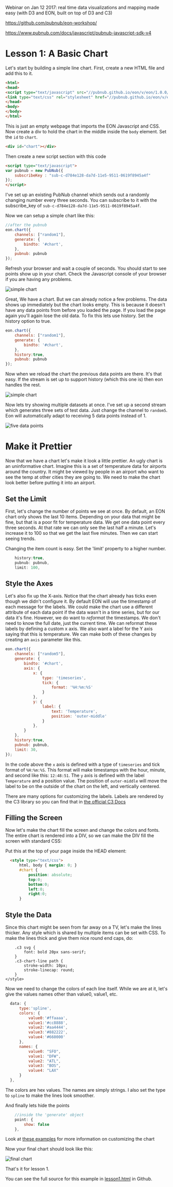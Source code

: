 Webinar on Jan 12 2017: real time data visualizations and mapping made easy
(with D3 and EON, built on top of D3 and C3)

https://github.com/pubnub/eon-workshop/

https://www.pubnub.com/docs/javascript/pubnub-javascript-sdk-v4

# Lesson 1: A Basic Chart

Let's start by building a simple line chart.  First, create a new HTML
file and add this to it.


``` html
<html>
<head>
<script type="text/javascript" src="//pubnub.github.io/eon/v/eon/1.0.0/eon.js"></script>
<link type="text/css" rel="stylesheet" href="//pubnub.github.io/eon/v/eon/1.0.0/eon.css" />
</head>
<body>
</body>
</html>
```

This is just an empty webpage that imports the EON Javascript and CSS.
Now create a div to hold the chart in the middle inside the `body`
element. Set the `id` to `chart`.

``` html
<div id="chart"></div>
```


Then create a new script section with this code

``` html
<script type="text/javascript">
var pubnub = new PubNub({
    subscribeKey : "sub-c-d784e128-da7d-11e5-9511-0619f8945a4f"
});
</script>
```

I've set up an existing PubNub channel which sends out a
randomly changing number every three seconds. You
can subscribe to it with the subscribe_key of `sub-c-d784e128-da7d-11e5-9511-0619f8945a4f`.

Now we can setup a simple chart like this:

``` javascript
//after the pubnub
eon.chart({
    channels: ["random1"],
    generate: {
        bindto: '#chart',
    },
    pubnub: pubnub
});
```

Refresh your browser and wait a couple of seconds. You should start to see points show up in
your chart.  Check the Javascript console of your browser if you are having any problems.

![simple chart](https://github.com/pubnub/eon-workshop/raw/master/lesson1/images/simple_chart_empty.png)


Great, We have a chart. But we can already notice a few problems.
The data shows up immediately but the chart looks empty. This is because
it doesn't have any data points from before you loaded the page. If you load the page again you'll
again lose the old data. To fix this lets use history.  Set the history option to true.

``` javascript
eon.chart({
    channels: ["random1"],
    generate: {
        bindto: '#chart',
    },
    history:true,
    pubnub: pubnub
});
```

Now when we reload the chart the previous data points are there.
It's that easy. If the stream is set up to support history (which this one is) then eon handles the rest.

![simple chart](https://github.com/pubnub/eon-workshop/raw/master/lesson1/images/simple_chart_1.png)

Now lets try showing multiple datasets at once.  I've set up a second stream which generates three sets
of test data.  Just change the channel to `random5`.
Eon will automatically adapt to receiving 5 data points instead of 1.

![five data points](https://github.com/pubnub/eon-workshop/raw/master/lesson1/images/simple_chart_5.png)


# Make it Prettier

Now that we have a chart let's make it look a little prettier. An ugly chart is an uninformative chart. Imagine
this is a set of temperature data for airports around the country. It might be viewed by people in an airport
who want to see the temp at other cities they are going to. We need to make the chart look better
before putting it into an airport.

## Set the Limit
First, let's change the number of points we see at once. By default, an EON chart only shows the last 10 items.
Depending on your data that might be fine, but that is a poor fit for temperature data. We get one data point every three
seconds. At that rate we can only see the last half a minute.  Let's increase it to 100 so that we get the last
five minutes. Then we can start seeing trends.  

Changing the item count is easy. Set the 'limit' property to a higher number.

``` javascript
    history:true,
    pubnub: pubnub,    
    limit: 100,
```

## Style the Axes
Let's also fix up the X-axis. Notice that the chart already has ticks even though we didn't configure it.
By default EON will use the timestamp of each message for the labels.  We could make the chart
use a different attribute of each data point if the data wasn't in a time series,
but for our data it's fine. However, we do want to *reformat* the timestamps.
We don't need to know the full date, just the current time. We can reformat these labels by
defining a custom x axis.  We also want a label for the Y axis saying that this is temperature.  We can make
both of these changes by creating an `axis` parameter like this.

``` javascript
eon.chart({
    channels: ["random5"],
    generate: {
        bindto: '#chart',
        axis: {
            x: {
                type: 'timeseries',
                tick: {
                    format: '%H:%m:%S'
                }
            },
            y: {
                label: {
                    text: 'Temperature',
                    position: 'outer-middle'
                }
            },
        }
    },
    history:true,
    pubnub: pubnub,
    limit: 30,
});
```

In the code above the `x` axis is defined with a type of `timeseries` and
tick format of `%H:%m:%S`. This format will make timestamps with the hour, minute, and second
like this:  `12:48:51`.  The `y` axis is defined with the
label `Temperature` and a position value. The position of `outer-middle` will
move the label to be on the outside of the chart on the left, and vertically
centered.

There are many options for customizing the labels. Labels are rendered by the
C3 library so you can find
that in [the official C3 Docs](http://c3js.org/gettingstarted.html#customize)

## Filling the Screen
Now let's make the chart fill the screen and change the colors and fonts.  The entire chart is rendered into a
DIV, so we can make the DIV fill the screen with standard CSS:

Put this at the top of your page inside the HEAD element:

``` html
  <style type="text/css">
      html, body { margin: 0; }
      #chart {
          position: absolute;
          top:0;
          bottom:0;
          left:0;
          right:0;
      }
```

## Style the Data


Since this chart might be seen from far away on a TV, let's make the lines thicker. Any style
which is shared by multiple items can be set with CSS.  To make the lines thick and give
them nice round end caps, do:

```
    .c3 svg {
        font: bold 20px sans-serif;
    }
    .c3-chart-line path {
        stroke-width: 10px;
        stroke-linecap: round;
    }
</style>
```

Now we need to change the colors of each line itself. While we are at it, let's give
the values names other than value0, value1, etc.  

``` javascript
  data: {
      type:'spline',
      colors: {
          value0:'#ffaaaa',
          value1:'#cc8888',
          value2:'#aa4444',
          value3:'#882222',
          value4:'#660000'
      },
      names: {
          value0: "SFO",
          value1: "DFW",
          value2: "ATL",
          value3: "BOS",
          value4: "LAX"
      }
  },
```

The colors are hex values. The names are simply strings.  I also set the type to `spline` to make
the lines look smoother.

And finally lets hide the points

``` javascript
    //inside the 'generate' object
    point: {
        show: false
    },
```


Look at
[these examples](http://c3js.org/examples.html) for more information on customizing the chart


Now your final chart should look like this:

![final chart](https://github.com/pubnub/eon-workshop/raw/master/lesson1/images/final_chart.png)


That's it for lesson 1.

You can see the full source for this example in [lesson1.html](https://github.com/pubnub/eon-workshop/blob/master/lesson1/lesson1.html) in Github.
